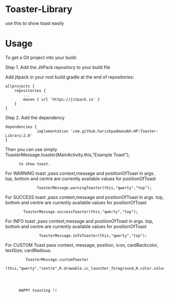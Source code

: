 # Toaster-Library
use this to show toast easily 

# Usage

To get a Git project into your build:

Step 1. Add the JitPack repository to your build file


Add jitpack in your root build.gradle at the end of repositories:

	allprojects {
		repositories {
			...
			maven { url 'https://jitpack.io' }
		}
	}
Step 2. Add the dependency

	dependencies {
                  implementation 'com.github.harishpadmanabh-HP:Toaster-Library:2.0'
	}
  
  Then you can use simply 
          ToasterMessage.toaster(MainActivity.this,"Example Toast");
          
          to show toast.
	  
	 
For WARNING toast ,pass context,message and positionOfToast in args. top, bottom and centre are currently available values for positionOfToast

                  ToasterMessage.warningToaster(this,"qwerty","top");



For SUCCESS toast ,pass context,message and positionOfToast in args. top, bottom and centre are currently available values for positionOfToast

		    ToasterMessage.successToaster(this,"qwerty","top");

For INFO toast ,pass context,message and positionOfToast in args. top, bottom and centre are currently available values for positionOfToast

                   ToasterMessage.infoToaster(this,"qwerty","top");
		  
		  
For CUSTOM Toast pass
context,
message,
position,
icon,
cardBackcolor,
textSize,
cardRadious.
                         
			 
			 
			 ToasterMessage.customToaster
			     (this,"qwerty","centre",R.drawable.ic_launcher_foreground,R.color.colorPrimary,25,15);



          
          HAPPY toasting !!

